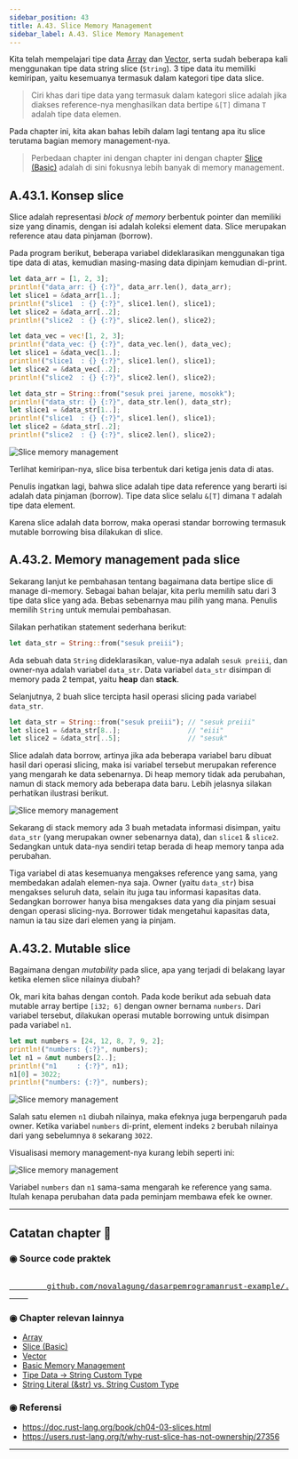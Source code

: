 ```yaml
---
sidebar_position: 43
title: A.43. Slice Memory Management
sidebar_label: A.43. Slice Memory Management
---
```


Kita telah mempelajari tipe data [Array](/basic/array) dan [Vector](/basic/vector), serta sudah beberapa kali menggunakan tipe data string slice (`String`). 3 tipe data itu memiliki kemiripan, yaitu kesemuanya termasuk dalam kategori tipe data slice.

> Ciri khas dari tipe data yang termasuk dalam kategori slice adalah jika diakses reference-nya menghasilkan data bertipe `&[T]` dimana `T` adalah tipe data elemen.

Pada chapter ini, kita akan bahas lebih dalam lagi tentang apa itu slice terutama bagian memory management-nya.

> Perbedaan chapter ini dengan chapter ini dengan chapter [Slice (Basic)](/basic/slice) adalah di sini fokusnya lebih banyak di memory management.

## A.43.1. Konsep slice

Slice adalah representasi *block of memory* berbentuk pointer dan memiliki size yang dinamis, dengan isi adalah koleksi element data. Slice merupakan reference atau data pinjaman (borrow).

Pada program berikut, beberapa variabel dideklarasikan menggunakan tiga tipe data di atas, kemudian masing-masing data dipinjam kemudian di-print.

```rust
let data_arr = [1, 2, 3];
println!("data_arr: {} {:?}", data_arr.len(), data_arr);
let slice1 = &data_arr[1..];
println!("slice1  : {} {:?}", slice1.len(), slice1);
let slice2 = &data_arr[..2];
println!("slice2  : {} {:?}", slice2.len(), slice2);

let data_vec = vec![1, 2, 3];
println!("data_vec: {} {:?}", data_vec.len(), data_vec);
let slice1 = &data_vec[1..];
println!("slice1  : {} {:?}", slice1.len(), slice1);
let slice2 = &data_vec[..2];
println!("slice2  : {} {:?}", slice2.len(), slice2);

let data_str = String::from("sesuk prei jarene, mosokk");
println!("data_str: {} {:?}", data_str.len(), data_str);
let slice1 = &data_str[1..];
println!("slice1  : {} {:?}", slice1.len(), slice1);
let slice2 = &data_str[..2];
println!("slice2  : {} {:?}", slice2.len(), slice2);
```

![Slice memory management](img/slice-memory-management-1.png)

Terlihat kemiripan-nya, slice bisa terbentuk dari ketiga jenis data di atas.

Penulis ingatkan lagi, bahwa slice adalah tipe data reference yang berarti isi adalah data pinjaman (borrow). Tipe data slice selalu `&[T]` dimana `T` adalah tipe data element.

Karena slice adalah data borrow, maka operasi standar borrowing termasuk mutable borrowing bisa dilakukan di slice.

## A.43.2. Memory management pada slice

Sekarang lanjut ke pembahasan tentang bagaimana data bertipe slice di manage di-memory. Sebagai bahan belajar, kita perlu memilih satu dari 3 tipe data slice yang ada. Bebas sebenarnya mau pilih yang mana. Penulis memilih `String` untuk memulai pembahasan.

Silakan perhatikan statement sederhana berikut:

```rust
let data_str = String::from("sesuk preiii");
```

Ada sebuah data `String` dideklarasikan, value-nya adalah `sesuk preiii`, dan owner-nya adalah variabel `data_str`. Data variabel `data_str` disimpan di memory pada 2 tempat, yaitu **heap** dan **stack**.

Selanjutnya, 2 buah slice tercipta hasil operasi slicing pada variabel `data_str`.

```rust
let data_str = String::from("sesuk preiii"); // "sesuk preiii"
let slice1 = &data_str[8..];                 // "eiii"
let slice2 = &data_str[..5];                 // "sesuk"
```

Slice adalah data borrow, artinya jika ada beberapa variabel baru dibuat hasil dari operasi slicing, maka isi variabel tersebut merupakan reference yang mengarah ke data sebenarnya. Di heap memory tidak ada perubahan, namun di stack memory ada beberapa data baru. Lebih jelasnya silakan perhatikan ilustrasi berikut.

![Slice memory management](img/slice-memory-management-2.png)

Sekarang di stack memory ada 3 buah metadata informasi disimpan, yaitu `data_str` (yang merupakan owner sebenarnya data), dan `slice1` & `slice2`. Sedangkan untuk data-nya sendiri tetap berada di heap memory tanpa ada perubahan.

Tiga variabel di atas kesemuanya mengakses reference yang sama, yang membedakan adalah elemen-nya saja. Owner (yaitu `data_str`) bisa mengakses seluruh data, selain itu juga tau informasi kapasitas data. Sedangkan borrower hanya bisa mengakses data yang dia pinjam sesuai dengan operasi slicing-nya. Borrower tidak mengetahui kapasitas data, namun ia tau size dari elemen yang ia pinjam.

## A.43.2. Mutable slice

Bagaimana dengan *mutability* pada slice, apa yang terjadi di belakang layar ketika elemen slice nilainya diubah?

Ok, mari kita bahas dengan contoh. Pada kode berikut ada sebuah data mutable array bertipe `[i32; 6]` dengan owner bernama `numbers`. Dari variabel tersebut, dilakukan operasi mutable borrowing untuk disimpan pada variabel `n1`.

```rust
let mut numbers = [24, 12, 8, 7, 9, 2];
println!("numbers: {:?}", numbers);
let n1 = &mut numbers[2..];
println!("n1     : {:?}", n1);
n1[0] = 3022;
println!("numbers: {:?}", numbers);
```

![Slice memory management](img/slice-memory-management-3.png)

Salah satu elemen `n1` diubah nilainya, maka efeknya juga berpengaruh pada owner. Ketika variabel `numbers` di-print, element indeks `2` berubah nilainya dari yang sebelumnya `8` sekarang `3022`.

Visualisasi memory management-nya kurang lebih seperti ini:

![Slice memory management](img/slice-memory-management-4.png)

Variabel `numbers` dan `n1` sama-sama mengarah ke reference yang sama. Itulah kenapa perubahan data pada peminjam membawa efek ke owner.

---

## Catatan chapter 📑

### ◉ Source code praktek

<pre>
    <a href="https://github.com/novalagung/dasarpemrogramanrust-example/tree/master/slice_memory_management">
        github.com/novalagung/dasarpemrogramanrust-example/../slice_memory_management
    </a>
</pre>

### ◉ Chapter relevan lainnya

- [Array](/basic/array)
- [Slice (Basic)](/basic/slice)
- [Vector](/basic/vector)
- [Basic Memory Management](/basic/basic-memory-management)
- [Tipe Data → String Custom Type](/basic/tipe-data-custom-type-string-slice)
- [String Literal (&str) vs. String Custom Type](/basic/string-slice-vs-string-literal)

### ◉ Referensi

- https://doc.rust-lang.org/book/ch04-03-slices.html
- https://users.rust-lang.org/t/why-rust-slice-has-not-ownership/27356

---
